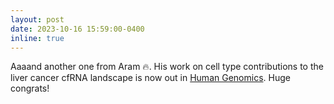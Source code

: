 ```yaml
---
layout: post
date: 2023-10-16 15:59:00-0400
inline: true
---
```


Aaaand another one from Aram :fire:. His work on cell type contributions to the liver cancer cfRNA landscape is now out in [Human Genomics](https://humgenomics.biomedcentral.com/articles/10.1186/s40246-023-00537-w). Huge congrats!
